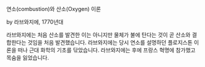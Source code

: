 연소(combustion)와 산소(Oxygen) 이론

by 라브와지에, 1770년대

라브와지에는 처음 산소를 발견한 이는 아니지만 물체가 불에 탄다는 것이 곧 산소와 결합한다는 것임을 처음 발견했습니다. 라브와지에는 당시 연소를 설명하던 플로지스톤 이론을 떠나 근대 화학의 기초를 닦았습니다. 라브와지에는 후에 프랑스 혁명에 참가했고 목숨을 잃었습니다.

